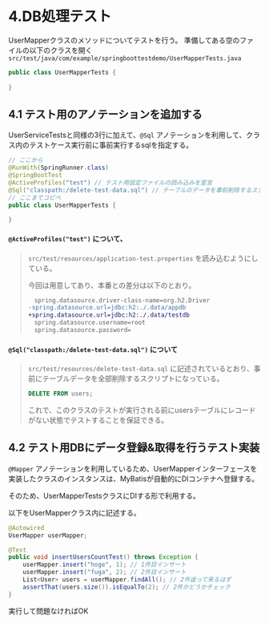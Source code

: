 # 4.DB処理テスト

UserMapperクラスのメソッドについてテストを行う。
準備してある空のファイルの以下のクラスを開く
`src/test/java/com/example/springboottestdemo/UserMapperTests.java`

```java
public class UserMapperTests {
    
}
```

## 4.1 テスト用のアノテーションを追加する

UserServiceTestsと同様の3行に加えて、`@Sql` アノテーションを利用して、クラス内のテストケース実行前に事前実行するsqlを指定する。

```java
// ここから
@RunWith(SpringRunner.class)
@SpringBootTest
@ActiveProfiles("test") // テスト用設定ファイルの読み込みを宣言
@Sql("classpath:/delete-test-data.sql") // テーブルのデータを事前削除するスクリプト
// ここまでコピペ
public class UserMapperTests {

}
```

#### `@ActiveProfiles("test")` について、

> `src/test/resources/application-test.properties` を読み込むようにしている。
> 
> 今回は用意してあり、本番との差分は以下のとおり。
> 
> ```diff
>　spring.datasource.driver-class-name=org.h2.Driver
> -spring.datasource.url=jdbc:h2:./.data/appdb
> +spring.datasource.url=jdbc:h2:./.data/testdb
>　spring.datasource.username=root
>　spring.datasource.password=
>```


#### `@Sql("classpath:/delete-test-data.sql")` について

> `src/test/resources/delete-test-data.sql` に記述されているとおり、事前にテーブルデータを全部削除するスクリプトになっている。
> 
> ```sql
> DELETE FROM users;
> ```
> 
> これで、このクラスのテストが実行される前にusersテーブルにレコードがない状態でテストすることを保証できる。


## 4.2 テスト用DBにデータ登録&取得を行うテスト実装

`@Mapper` アノテーションを利用しているため、UserMapperインターフェースを実装したクラスのインスタンスは、MyBatisが自動的にDIコンテナへ登録する。

そのため、UserMapperTestsクラスにDIする形で利用する。

以下をUserMapperクラス内に記述する。

```java
@Autowired
UserMapper userMapper;

@Test
public void insertUsersCountTest() throws Exception {
    userMapper.insert("hoge", 1); // 1件目インサート
    userMapper.insert("fuga", 2); // 2件目インサート
    List<User> users = userMapper.findAll(); // 2件返って来るはず
    assertThat(users.size()).isEqualTo(2); // 2件かどうかチェック
}
```

実行して問題なければOK
